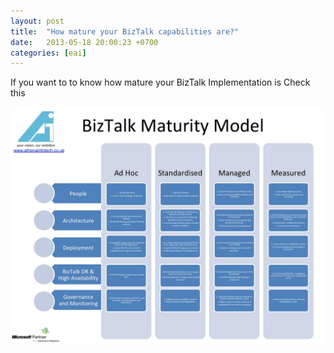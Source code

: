 ```yaml
---
layout: post
title:  "How mature your BizTalk capabilities are?"
date:   2013-05-18 20:00:23 +0700
categories: [eai]
---
```


If you want to to know how mature your BizTalk Implementation is 
Check this

![](/static/img/upload/how-mature-your-biztalk-capabilities-are/biztalk-maturity-model.jpg)


